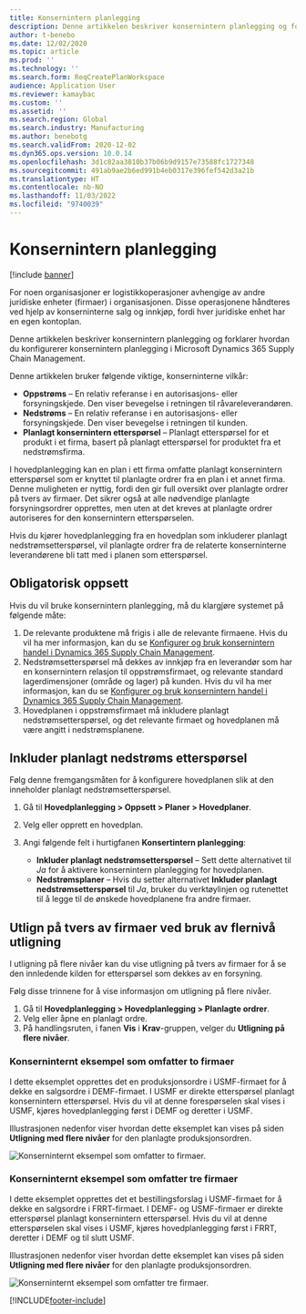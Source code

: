 ```yaml
---
title: Konsernintern planlegging
description: Denne artikkelen beskriver konsernintern planlegging og forklarer hvordan du konfigurerer konsernintern planlegging i Microsoft Dynamics 365 Supply Chain Management.
author: t-benebo
ms.date: 12/02/2020
ms.topic: article
ms.prod: ''
ms.technology: ''
ms.search.form: ReqCreatePlanWorkspace
audience: Application User
ms.reviewer: kamaybac
ms.custom: ''
ms.assetid: ''
ms.search.region: Global
ms.search.industry: Manufacturing
ms.author: benebotg
ms.search.validFrom: 2020-12-02
ms.dyn365.ops.version: 10.0.14
ms.openlocfilehash: 3d1c82aa3810b37b06b9d9157e73588fc1727348
ms.sourcegitcommit: 491ab9ae2b6ed991b4eb0317e396fef542d3a21b
ms.translationtype: HT
ms.contentlocale: nb-NO
ms.lasthandoff: 11/03/2022
ms.locfileid: "9740039"
---
```

# <a name="intercompany-planning"></a>Konsernintern planlegging

[!include [banner](../../includes/banner.md)]

For noen organisasjoner er logistikkoperasjoner avhengige av andre juridiske enheter (firmaer) i organisasjonen. Disse operasjonene håndteres ved hjelp av konserninterne salg og innkjøp, fordi hver juridiske enhet har en egen kontoplan.

Denne artikkelen beskriver konsernintern planlegging og forklarer hvordan du konfigurerer konsernintern planlegging i Microsoft Dynamics 365 Supply Chain Management.

Denne artikkelen bruker følgende viktige, konserninterne vilkår:

- **Oppstrøms** – En relativ referanse i en autorisasjons- eller forsyningskjede. Den viser bevegelse i retningen til råvareleverandøren.
- **Nedstrøms** – En relativ referanse i en autorisasjons- eller forsyningskjede. Den viser bevegelse i retningen til kunden.
- **Planlagt konsernintern etterspørsel** – Planlagt etterspørsel for et produkt i et firma, basert på planlagt etterspørsel for produktet fra et nedstrømsfirma.

I hovedplanlegging kan en plan i ett firma omfatte planlagt konsernintern etterspørsel som er knyttet til planlagte ordrer fra en plan i et annet firma. Denne muligheten er nyttig, fordi den gir full oversikt over planlagte ordrer på tvers av firmaer. Det sikrer også at alle nødvendige planlagte forsyningsordrer opprettes, men uten at det kreves at planlagte ordrer autoriseres for den konsernintern etterspørselen.

Hvis du kjører hovedplanlegging fra en hovedplan som inkluderer planlagt nedstrømsetterspørsel, vil planlagte ordrer fra de relaterte konserninterne leverandørene bli tatt med i planen som etterspørsel.

## <a name="required-setup"></a>Obligatorisk oppsett

Hvis du vil bruke konsernintern planlegging, må du klargjøre systemet på følgende måte:

1. De relevante produktene må frigis i alle de relevante firmaene. Hvis du vil ha mer informasjon, kan du se [Konfigurer og bruk konsernintern handel i Dynamics 365 Supply Chain Management](/training/modules/configure-use-intercompany-trade-dyn365-supply-chain-mgmt/).
1. Nedstrømsetterspørsel må dekkes av innkjøp fra en leverandør som har en konsernintern relasjon til oppstrømsfirmaet, og relevante standard lagerdimensjoner (område og lager) på kunden. Hvis du vil ha mer informasjon, kan du se [Konfigurer og bruk konsernintern handel i Dynamics 365 Supply Chain Management](/training/modules/configure-use-intercompany-trade-dyn365-supply-chain-mgmt/).
1. Hovedplanen i oppstrømsfirmaet må inkludere planlagt nedstrømsetterspørsel, og det relevante firmaet og hovedplanen må være angitt i nedstrømsplanene.

## <a name="include-planned-downstream-demand"></a>Inkluder planlagt nedstrøms etterspørsel

Følg denne fremgangsmåten for å konfigurere hovedplanen slik at den inneholder planlagt nedstrømsetterspørsel.

1. Gå til **Hovedplanlegging \> Oppsett \> Planer \> Hovedplaner**.
1. Velg eller opprett en hovedplan.
1. Angi følgende felt i hurtigfanen **Konsertintern planlegging**:

    - **Inkluder planlagt nedstrømsetterspørsel** – Sett dette alternativet til *Ja* for å aktivere konsernintern planlegging for hovedplanen.
    - **Nedstrømsplaner** – Hvis du setter alternativet **Inkluder planlagt nedstrømsetterspørsel** til *Ja*, bruker du verktøylinjen og rutenettet til å legge til de ønskede hovedplanene fra andre firmaer.

## <a name="peg-across-companies-by-using-multilevel-pegging"></a>Utlign på tvers av firmaer ved bruk av flernivå utligning

I utligning på flere nivåer kan du vise utligning på tvers av firmaer for å se den innledende kilden for etterspørsel som dekkes av en forsyning.

Følg disse trinnene for å vise informasjon om utligning på flere nivåer.

1. Gå til **Hovedplanlegging \> Hovedplanlegging \> Planlagte ordrer**.
1. Velg eller åpne en planlagt ordre.
1. På handlingsruten, i fanen **Vis** i **Krav**-gruppen, velger du **Utligning på flere nivåer**.

### <a name="intercompany-example-that-involves-two-companies"></a>Konserninternt eksempel som omfatter to firmaer

I dette eksemplet opprettes det en produksjonsordre i USMF-firmaet for å dekke en salgsordre i DEMF-firmaet. I USMF er direkte etterspørsel planlagt konsernintern etterspørsel. Hvis du vil at denne forespørselen skal vises i USMF, kjøres hovedplanlegging først i DEMF og deretter i USMF.

Illustrasjonen nedenfor viser hvordan dette eksemplet kan vises på siden **Utligning med flere nivåer** for den planlagte produksjonsordren.

![Konserninternt eksempel som omfatter to firmaer.](media/IntercompanyPlanning1.png)

### <a name="intercompany-example-that-involves-three-companies"></a>Konserninternt eksempel som omfatter tre firmaer

I dette eksemplet opprettes det et bestillingsforslag i USMF-firmaet for å dekke en salgsordre i FRRT-firmaet. I DEMF- og USMF-firmaer er direkte etterspørsel planlagt konsernintern etterspørsel. Hvis du vil at denne etterspørselen skal vises i USMF, kjøres hovedplanlegging først i FRRT, deretter i DEMF og til slutt USMF.

Illustrasjonen nedenfor viser hvordan dette eksemplet kan vises på siden **Utligning med flere nivåer** for den planlagte produksjonsordren.

![Konserninternt eksempel som omfatter tre firmaer.](media/IntercompanyPlanning2.png)

[!INCLUDE[footer-include](../../../includes/footer-banner.md)]
